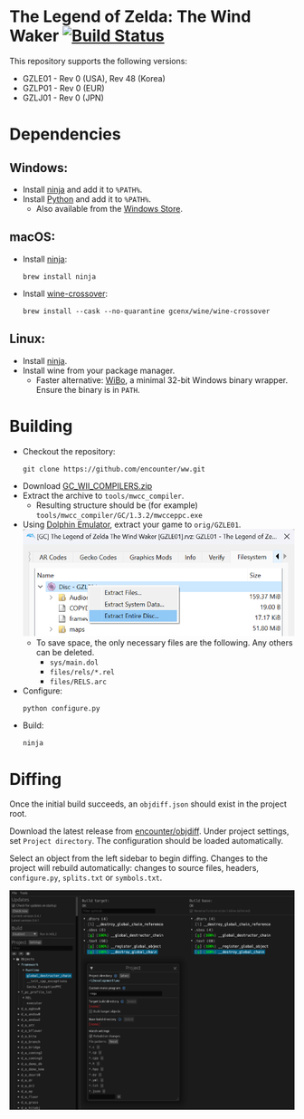 The Legend of Zelda: The Wind Waker [![Build Status]][actions]
=============

[Build Status]: https://github.com/encounter/ww/actions/workflows/build.yml/badge.svg
[actions]: https://github.com/encounter/ww/actions/workflows/build.yml

This repository supports the following versions:

- GZLE01 - Rev 0 (USA), Rev 48 (Korea)
- GZLP01 - Rev 0 (EUR)
- GZLJ01 - Rev 0 (JPN)

Dependencies
============

Windows:
--------
- Install [ninja](https://github.com/ninja-build/ninja/releases) and add it to `%PATH%`.
- Install [Python](https://www.python.org/downloads/) and add it to `%PATH%`.
  - Also available from the [Windows Store](https://apps.microsoft.com/store/detail/python-311/9NRWMJP3717K).

macOS:
------
- Install [ninja](https://github.com/ninja-build/ninja/wiki/Pre-built-Ninja-packages):
  ```
  brew install ninja
  ```
- Install [wine-crossover](https://github.com/Gcenx/homebrew-wine):
  ```
  brew install --cask --no-quarantine gcenx/wine/wine-crossover
  ```

Linux:
------
- Install [ninja](https://github.com/ninja-build/ninja/wiki/Pre-built-Ninja-packages).
- Install wine from your package manager.
  - Faster alternative: [WiBo](https://github.com/decompals/WiBo), a minimal 32-bit Windows binary wrapper.  
    Ensure the binary is in `PATH`.

Building
========

- Checkout the repository:
  ```
  git clone https://github.com/encounter/ww.git
  ```
- Download [GC_WII_COMPILERS.zip](https://cdn.discordapp.com/attachments/727918646525165659/1129759991696457728/GC_WII_COMPILERS.zip)
- Extract the archive to `tools/mwcc_compiler`.
  - Resulting structure should be (for example) `tools/mwcc_compiler/GC/1.3.2/mwcceppc.exe`
- Using [Dolphin Emulator](https://dolphin-emu.org/), extract your game to `orig/GZLE01`.  
![](assets/dolphin-extract.png)
  - To save space, the only necessary files are the following. Any others can be deleted.
    - `sys/main.dol`
    - `files/rels/*.rel`
    - `files/RELS.arc`
- Configure:
  ```
  python configure.py
  ```
- Build:
  ```
  ninja
  ```

Diffing
=======

Once the initial build succeeds, an `objdiff.json` should exist in the project root. 

Download the latest release from [encounter/objdiff](https://github.com/encounter/objdiff). Under project settings, set `Project directory`. The configuration should be loaded automatically. 

Select an object from the left sidebar to begin diffing. Changes to the project will rebuild automatically: changes to source files, headers, `configure.py`, `splits.txt` or `symbols.txt`.

![](assets/objdiff.png)